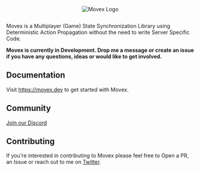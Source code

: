<p align="center">
<picture>
  <source media="(prefers-color-scheme: dark)" srcset="https://user-images.githubusercontent.com/2099521/242976573-84d1ea96-1859-43a7-ac0c-d2f1e0f1b882.png">
  <img alt="Movex Logo" src="https://user-images.githubusercontent.com/2099521/242975446-390ae058-a176-49d4-a60a-114a6e479eb9.png">
</picture>
<p>


<p align="center">
 <a aria-label="License" href="https://github.com/movesthatmatter/movex/blob/main/LICENSE">
    <img alt="" src="https://img.shields.io/badge/license-MIT-green">
  </a>
</p>



Movex is a Multiplayer (Game) State Synchronization Library using Deterministic Action Propagation without the need to write Server Specific Code.

**Movex is currently in Development. Drop me a message or create an issue if you have any questions, ideas or would like to get involved.**

## Documentation

Visit https://movex.dev to get started with Movex.

## Community

[Join our Discord](https://discord.gg/N8k447EmBh)

## Contributing

If you're interested in contributing to Movex please feel free to Open a PR, an Issue or reach out to me on [Twitter](https://twitter.com/gctroia).